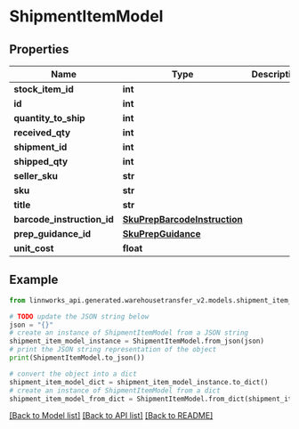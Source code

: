 # ShipmentItemModel


## Properties

Name | Type | Description | Notes
------------ | ------------- | ------------- | -------------
**stock_item_id** | **int** |  | [optional] 
**id** | **int** |  | [optional] 
**quantity_to_ship** | **int** |  | [optional] 
**received_qty** | **int** |  | [optional] 
**shipment_id** | **int** |  | [optional] 
**shipped_qty** | **int** |  | [optional] 
**seller_sku** | **str** |  | [optional] 
**sku** | **str** |  | [optional] 
**title** | **str** |  | [optional] 
**barcode_instruction_id** | [**SkuPrepBarcodeInstruction**](SkuPrepBarcodeInstruction.md) |  | [optional] 
**prep_guidance_id** | [**SkuPrepGuidance**](SkuPrepGuidance.md) |  | [optional] 
**unit_cost** | **float** |  | [optional] 

## Example

```python
from linnworks_api.generated.warehousetransfer_v2.models.shipment_item_model import ShipmentItemModel

# TODO update the JSON string below
json = "{}"
# create an instance of ShipmentItemModel from a JSON string
shipment_item_model_instance = ShipmentItemModel.from_json(json)
# print the JSON string representation of the object
print(ShipmentItemModel.to_json())

# convert the object into a dict
shipment_item_model_dict = shipment_item_model_instance.to_dict()
# create an instance of ShipmentItemModel from a dict
shipment_item_model_from_dict = ShipmentItemModel.from_dict(shipment_item_model_dict)
```
[[Back to Model list]](../README.md#documentation-for-models) [[Back to API list]](../README.md#documentation-for-api-endpoints) [[Back to README]](../README.md)


